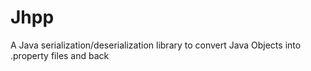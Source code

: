 # Jhpp
A Java serialization/deserialization library to convert Java Objects into .property files and back